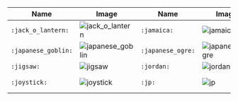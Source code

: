 | Name | Image | Name | Image | Name | Image | Name | Image |
| --- | --- | --- | --- | --- | --- | --- | --- |
| `:jack_o_lantern:` | ![jack_o_lantern](https://github.githubassets.com/images/icons/emoji/unicode/1f383.png?v8) | `:jamaica:` | ![jamaica](https://github.githubassets.com/images/icons/emoji/unicode/1f1ef-1f1f2.png?v8) | `:japan:` | ![japan](https://github.githubassets.com/images/icons/emoji/unicode/1f5fe.png?v8) | `:japanese_castle:` | ![japanese_castle](https://github.githubassets.com/images/icons/emoji/unicode/1f3ef.png?v8) |
| `:japanese_goblin:` | ![japanese_goblin](https://github.githubassets.com/images/icons/emoji/unicode/1f47a.png?v8) | `:japanese_ogre:` | ![japanese_ogre](https://github.githubassets.com/images/icons/emoji/unicode/1f479.png?v8) | `:jeans:` | ![jeans](https://github.githubassets.com/images/icons/emoji/unicode/1f456.png?v8) | `:jersey:` | ![jersey](https://github.githubassets.com/images/icons/emoji/unicode/1f1ef-1f1ea.png?v8) |
| `:jigsaw:` | ![jigsaw](https://github.githubassets.com/images/icons/emoji/unicode/1f9e9.png?v8) | `:jordan:` | ![jordan](https://github.githubassets.com/images/icons/emoji/unicode/1f1ef-1f1f4.png?v8) | `:joy:` | ![joy](https://github.githubassets.com/images/icons/emoji/unicode/1f602.png?v8) | `:joy_cat:` | ![joy_cat](https://github.githubassets.com/images/icons/emoji/unicode/1f639.png?v8) |
| `:joystick:` | ![joystick](https://github.githubassets.com/images/icons/emoji/unicode/1f579.png?v8) | `:jp:` | ![jp](https://github.githubassets.com/images/icons/emoji/unicode/1f1ef-1f1f5.png?v8) | `:judge:` | ![judge](https://github.githubassets.com/images/icons/emoji/unicode/1f9d1-2696.png?v8) | `:juggling_person:` | ![juggling_person](https://github.githubassets.com/images/icons/emoji/unicode/1f939.png?v8) |

